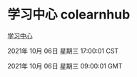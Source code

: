 # 学习中心 colearnhub
[学习中心](http://59.174.24.190:56308/colearnhub/)

2021年 10月 06日 星期三 17:00:01 CST

2021年 10月 06日 星期三 09:00:01 GMT
